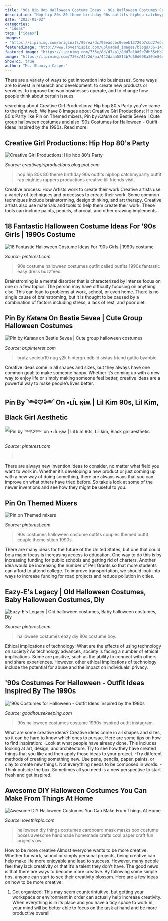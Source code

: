 ```yaml
---
title: "90s Hip Hop Halloween Costume Ideas - 90s Halloween Costumes Costume 1990s Inspired Outfit Instagram"
description: "Hop hip 80s 80 theme birthday 90s outfits hiphop catchmyparty outfit rap eighties rappers productions creative till friends visit"
date: "2023-01-02"
categories:
- "ideas"
tags: ["ideas"]
images:
- "https://i.pinimg.com/originals/96/ea/dc/96eadcbc0eeeb13720b7cbd27edde34b.jpg"
featuredImage: "http://www.lovethispic.com/uploaded_images/blogs/36-1414096589-2-2.jpg"
featured_image: "https://i.pinimg.com/736x/8d/d7/a1/8dd7a10d5e7db35cbb93fbf9a40f52de--easy-costumes-halloween-costume-ideas.jpg"
image: "https://i.pinimg.com/736x/44/2d/aa/442daaa5813b7d60d698a304e86d0397--costumes-kids-halloween-costumes.jpg"
ShowToc: true
author: "Ms. Shaniya Casper"
---
```



There are a variety of ways to get innovation into businesses. Some ways are to invest in research and development, to create new products or services, to improve the way businesses operate, and to change how people think about certain issues. 

	

		
searching about Creative Girl Productions: Hip hop 80&#039;s Party you've came to the right web. We have 8 Images about Creative Girl Productions: Hip hop 80&#039;s Party like Pin on Themed mixers, Pin by 𝐾𝑎𝑡𝑎𝑛𝑎 on Bestie 5evea | Cute group halloween costumes and also &#039;90s Costumes for Halloween - Outfit Ideas Inspired by the 1990s. Read more:
		
    
## Creative Girl Productions: Hip Hop 80&#039;s Party

<img loading=lazy src="http://1.bp.blogspot.com/-7jbjYeLqsk8/T0m2ocWgmpI/AAAAAAAAAbY/7qnhcB4s6rw/s1600/IMG_8246.jpg" onerror="this.onerror=null;this.src='https://tse2.mm.bing.net/th?id=OIP.Qr9LNWIdyRNwMqvYOqMl1AHaJ4&amp;pid=15.1';" alt="Creative Girl Productions: Hip hop 80&#039;s Party">

_Source: creativegirlproductions.blogspot.com_

>hop hip 80s 80 theme birthday 90s outfits hiphop catchmyparty outfit rap eighties rappers productions creative till friends visit. 

	

Creative process: How Artists work to create their work
Creative artists use a variety of techniques and processes to create their work. Some common techniques include brainstorming, design thinking, and art therapy. Creative artists also use materials and tools to help them create their work. These tools can include paints, pencils, charcoal, and other drawing implements.

    
## 18 Fantastic Halloween Costume Ideas For &#039;90s Girls | 1990s Costume

<img loading=lazy src="https://i.pinimg.com/736x/8d/d7/a1/8dd7a10d5e7db35cbb93fbf9a40f52de--easy-costumes-halloween-costume-ideas.jpg" onerror="this.onerror=null;this.src='https://tse4.mm.bing.net/th?id=OIP.HaT6Iy5tnITpa-LaynrWgQHaHa&amp;pid=15.1';" alt="18 Fantastic Halloween Costume Ideas For &#039;90s Girls | 1990s costume">

_Source: pinterest.com_

>90s costume halloween costumes outfit called outfits 1990s fantastic easy dress buzzfeed. 

	

Brainstroming is a mental disorder that is characterized by intense focus on one or a few topics. The person may have difficulty focusing on anything else. This can lead to problems at work, school, or even home. There is no single cause of brainstroming, but it is thought to be caused by a combination of factors including stress, a lack of rest, and poor diet.

    
## Pin By 𝐾𝑎𝑡𝑎𝑛𝑎 On Bestie 5evea | Cute Group Halloween Costumes

<img loading=lazy src="https://i.pinimg.com/originals/96/ea/dc/96eadcbc0eeeb13720b7cbd27edde34b.jpg" onerror="this.onerror=null;this.src='https://tse1.mm.bing.net/th?id=OIP.IVuLEIdHtIlKzocK-gGjdwHaLG&amp;pid=15.1';" alt="Pin by 𝐾𝑎𝑡𝑎𝑛𝑎 on Bestie 5evea | Cute group halloween costumes">

_Source: br.pinterest.com_

>bratz society19 nug y2k hintergrundbild sistas friend gattio byabbie. 

	

Creative ideas come in all shapes and sizes, but they always have one common goal: to make someone happy. Whether it’s coming up with a new way to enjoy life or simply making someone feel better, creative ideas are a powerful way to make people’s lives better.

    
## Pin By ༺♡༻ On •ʟÍʟ ӄɨʍ | Lil Kim 90s, Lil Kim, Black Girl Aesthetic

<img loading=lazy src="https://i.pinimg.com/originals/e7/f3/45/e7f3452a9cae2fabed53e174a7ae2d4f.jpg" onerror="this.onerror=null;this.src='https://tse4.mm.bing.net/th?id=OIP.H1jcG5jeZ0Y8t_iqrOSklgAAAA&amp;pid=15.1';" alt="Pin by ༺♡༻ on •ʟÍʟ ӄɨʍ | Lil kim 90s, Lil kim, Black girl aesthetic">

_Source: pinterest.com_

>. 

	

There are always new invention ideas to consider, no matter what field you want to work in. Whether it’s developing a new product or just coming up with a new way of doing something, there are always ways that you can improve on what others have tried before. So take a look at some of the newer inventions and see how they might be useful to you.

    
## Pin On Themed Mixers

<img loading=lazy src="https://i.pinimg.com/736x/ad/d2/6d/add26dd0fee34611ed2c10ce8673614f.jpg" onerror="this.onerror=null;this.src='https://tse4.mm.bing.net/th?id=OIP.WPBo9W_iQY_tr04kS-1qxQHaJ3&amp;pid=15.1';" alt="Pin on Themed mixers">

_Source: pinterest.com_

>90s costumes halloween costume outfits couples themed outfit couple theme stitch 1990s. 

	

There are many ideas for the future of the United States, but one that could be a major focus is increasing access to education. One way to do this is by increasing funding for public schools and getting rid of charters. Another idea would be increasing the number of Pell Grants so that more students can afford to attend college. To improve transportation, we should look into ways to increase funding for road projects and reduce pollution in cities.

    
## Eazy-E&#039;s Legacy | Old Halloween Costumes, Baby Halloween Costumes, Diy

<img loading=lazy src="https://i.pinimg.com/736x/44/2d/aa/442daaa5813b7d60d698a304e86d0397--costumes-kids-halloween-costumes.jpg" onerror="this.onerror=null;this.src='https://tse3.mm.bing.net/th?id=OIP.y-l89TKb1v8Cke3PUFaTcQHaHY&amp;pid=15.1';" alt="Eazy-E&#039;s Legacy | Old halloween costumes, Baby halloween costumes, Diy">

_Source: pinterest.com_

>halloween costumes eazy diy 80s costume boy. 

	

Ethical implications of technology: What are the effects of using technology on society?
As technology advances, society is facing a number of ethical implications. Some are positive, such as the ability to connect with others and share experiences. However, other ethical implications of technology include the potential for abuse and the impact on individuals’ privacy.

    
## &#039;90s Costumes For Halloween - Outfit Ideas Inspired By The 1990s

<img loading=lazy src="https://hips.hearstapps.com/hmg-prod.s3.amazonaws.com/images/catdog-1530896854.jpg?crop=0.8333333333333334xw:1xh;center,top&amp;resize=480:*" onerror="this.onerror=null;this.src='https://tse4.mm.bing.net/th?id=OIP.Fl7000OSEP1kAN1sF4WC9gHaLH&amp;pid=15.1';" alt="&#039;90s Costumes for Halloween - Outfit Ideas Inspired by the 1990s">

_Source: goodhousekeeping.com_

>90s halloween costumes costume 1990s inspired outfit instagram. 

	

What are some creative ideas?
Creative ideas come in all shapes and sizes, so it can be hard to know which ones to pursue. Here are some tips on how to find inspiration: 
-Look at what people have already done. This includes looking at art, design, and architecture. Try to see how they have created things that you like and then apply those ideas to your project. 
-Try different methods of creating something new. Use pens, pencils, paper, paints, or clay to create new things. Not everything needs to be composed in words. 
-Think outside the box. Sometimes all you need is a new perspective to start fresh and get inspired.

    
## Awesome DIY Halloween Costumes You Can Make From Things At Home

<img loading=lazy src="http://www.lovethispic.com/uploaded_images/blogs/36-1414096589-2-2.jpg" onerror="this.onerror=null;this.src='https://tse4.mm.bing.net/th?id=OIP.P8BolSvmwmb1NFddLkYZ6gHaKO&amp;pid=15.1';" alt="Awesome DIY Halloween Costumes You Can Make From Things At Home">

_Source: lovethispic.com_

>halloween diy things costumes cardboard mask masks box costume boxes awesome handmade homemade crafts cool paper craft fun projects owl. 

	

How to be more creative
Almost everyone wants to be more creative. Whether for work, school or simply personal projects, being creative can help make life more enjoyable and lead to success. However, many people feel they lack creativity or that it’s a talent they don’t have. The good news is that there are ways to become more creative. By following some simple tips, anyone can start to see their creativity blossom.
Here are a few ideas on how to be more creative:

1) Get organized: This may seem counterintuitive, but getting your workspace or environment in order can actually help increase creativity. When everything is in its place and you have a tidy space to work in, your mind will be better able to focus on the task at hand and be more productive overall.

